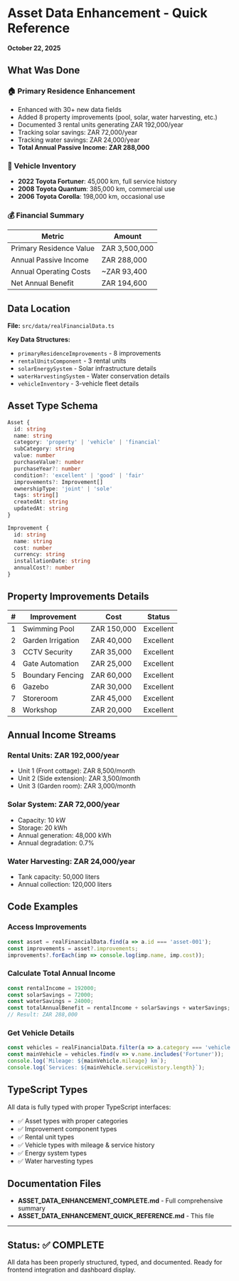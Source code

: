 # Asset Data Enhancement - Quick Reference
**October 22, 2025**

## What Was Done

### 🏠 Primary Residence Enhancement
- Enhanced with 30+ new data fields
- Added 8 property improvements (pool, solar, water harvesting, etc.)
- Documented 3 rental units generating ZAR 192,000/year
- Tracking solar savings: ZAR 72,000/year
- Tracking water savings: ZAR 24,000/year
- **Total Annual Passive Income: ZAR 288,000**

### 🚗 Vehicle Inventory
- **2022 Toyota Fortuner**: 45,000 km, full service history
- **2008 Toyota Quantum**: 385,000 km, commercial use
- **2006 Toyota Corolla**: 198,000 km, occasional use

### 💰 Financial Summary
| Metric | Amount |
|--------|--------|
| Primary Residence Value | ZAR 3,500,000 |
| Annual Passive Income | ZAR 288,000 |
| Annual Operating Costs | ~ZAR 93,400 |
| Net Annual Benefit | ZAR 194,600 |

## Data Location

**File:** `src/data/realFinancialData.ts`

**Key Data Structures:**
- `primaryResidenceImprovements` - 8 improvements
- `rentalUnitsComponent` - 3 rental units
- `solarEnergySystem` - Solar infrastructure details
- `waterHarvestingSystem` - Water conservation details
- `vehicleInventory` - 3-vehicle fleet details

## Asset Type Schema

```typescript
Asset {
  id: string
  name: string
  category: 'property' | 'vehicle' | 'financial'
  subCategory: string
  value: number
  purchaseValue?: number
  purchaseYear?: number
  condition?: 'excellent' | 'good' | 'fair'
  improvements?: Improvement[]
  ownershipType: 'joint' | 'sole'
  tags: string[]
  createdAt: string
  updatedAt: string
}

Improvement {
  id: string
  name: string
  cost: number
  currency: string
  installationDate: string
  annualCost?: number
}
```

## Property Improvements Details

| # | Improvement | Cost | Status |
|---|------------|------|--------|
| 1 | Swimming Pool | ZAR 150,000 | Excellent |
| 2 | Garden Irrigation | ZAR 40,000 | Excellent |
| 3 | CCTV Security | ZAR 35,000 | Excellent |
| 4 | Gate Automation | ZAR 25,000 | Excellent |
| 5 | Boundary Fencing | ZAR 60,000 | Excellent |
| 6 | Gazebo | ZAR 30,000 | Excellent |
| 7 | Storeroom | ZAR 45,000 | Excellent |
| 8 | Workshop | ZAR 20,000 | Excellent |

## Annual Income Streams

### Rental Units: ZAR 192,000/year
- Unit 1 (Front cottage): ZAR 8,500/month
- Unit 2 (Side extension): ZAR 3,500/month
- Unit 3 (Garden room): ZAR 3,000/month

### Solar System: ZAR 72,000/year
- Capacity: 10 kW
- Storage: 20 kWh
- Annual generation: 48,000 kWh
- Annual degradation: 0.7%

### Water Harvesting: ZAR 24,000/year
- Tank capacity: 50,000 liters
- Annual collection: 120,000 liters

## Code Examples

### Access Improvements
```typescript
const asset = realFinancialData.find(a => a.id === 'asset-001');
const improvements = asset?.improvements;
improvements?.forEach(imp => console.log(imp.name, imp.cost));
```

### Calculate Total Annual Income
```typescript
const rentalIncome = 192000;
const solarSavings = 72000;
const waterSavings = 24000;
const totalAnnualBenefit = rentalIncome + solarSavings + waterSavings;
// Result: ZAR 288,000
```

### Get Vehicle Details
```typescript
const vehicles = realFinancialData.filter(a => a.category === 'vehicle');
const mainVehicle = vehicles.find(v => v.name.includes('Fortuner'));
console.log(`Mileage: ${mainVehicle.mileage} km`);
console.log(`Services: ${mainVehicle.serviceHistory.length}`);
```

## TypeScript Types

All data is fully typed with proper TypeScript interfaces:
- ✅ Asset types with proper categories
- ✅ Improvement component types
- ✅ Rental unit types
- ✅ Vehicle types with mileage & service history
- ✅ Energy system types
- ✅ Water harvesting types

## Documentation Files

- **ASSET_DATA_ENHANCEMENT_COMPLETE.md** - Full comprehensive summary
- **ASSET_DATA_ENHANCEMENT_QUICK_REFERENCE.md** - This file

---

## Status: ✅ COMPLETE

All data has been properly structured, typed, and documented.
Ready for frontend integration and dashboard display.
